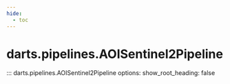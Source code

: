 ```yaml
---
hide:
  - toc
---
```

# <code class='doc-symbol doc-symbol-nav doc-symbol-class'></code>darts.pipelines.AOISentinel2Pipeline

::: darts.pipelines.AOISentinel2Pipeline
    options:
      show_root_heading: false
